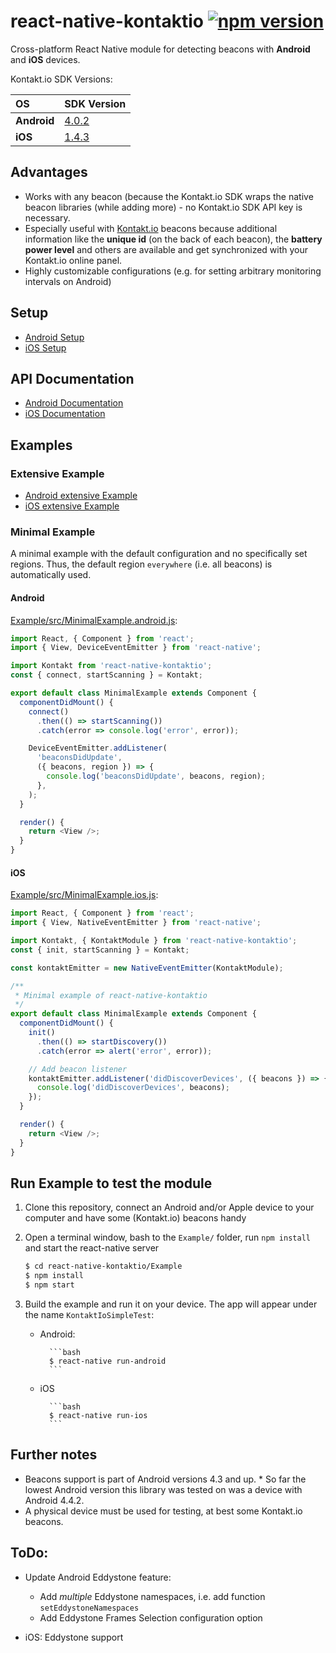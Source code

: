 # react-native-kontaktio [![npm version](https://badge.fury.io/js/react-native-kontaktio.svg)](https://badge.fury.io/js/react-native-kontaktio)

Cross-platform React Native module for detecting beacons with **Android** and **iOS** devices.

Kontakt.io SDK Versions:

| OS          | SDK Version                                                             |
| :---------- | :---------------------------------------------------------------------- |
| **Android** | [4.0.2](http://kontaktio.github.io/kontakt-android-sdk/4.0.2/Javadoc/)  |
| **iOS**     | [1.4.3](http://kontaktio.github.io/kontakt-ios-sdk/Documentation/html/) |

## Advantages

- Works with any beacon (because the Kontakt.io SDK wraps the native beacon libraries (while adding more) - no Kontakt.io SDK API key is necessary.
- Especially useful with [Kontakt.io](http://kontakt.io/) beacons because additional information like the **unique id** (on the back of each beacon), the **battery power level** and others are available and get synchronized with your Kontakt.io online panel.
- Highly customizable configurations (e.g. for setting arbitrary monitoring intervals on Android)

## Setup

- [Android Setup](/docs/setup.android.md)
- [iOS Setup](/docs/setup.ios.md)

## API Documentation

- [Android Documentation](/docs/api.android.md)
- [iOS Documentation](/docs/api.ios.md)

## Examples

### Extensive Example

- [Android extensive Example](/Example/src/Example.android.js)
- [iOS extensive Example](/Example/src/Example.ios.js)

### Minimal Example

A minimal example with the default configuration and no specifically set regions. Thus, the default region `everywhere` (i.e. all beacons) is automatically used.

#### Android

[Example/src/MinimalExample.android.js](/Example/src/MinimalExample.android.js):

```js
import React, { Component } from 'react';
import { View, DeviceEventEmitter } from 'react-native';

import Kontakt from 'react-native-kontaktio';
const { connect, startScanning } = Kontakt;

export default class MinimalExample extends Component {
  componentDidMount() {
    connect()
      .then(() => startScanning())
      .catch(error => console.log('error', error));

    DeviceEventEmitter.addListener(
      'beaconsDidUpdate',
      ({ beacons, region }) => {
        console.log('beaconsDidUpdate', beacons, region);
      },
    );
  }

  render() {
    return <View />;
  }
}
```

#### iOS

[Example/src/MinimalExample.ios.js](/Example/src/MinimalExample.ios.js):

```js
import React, { Component } from 'react';
import { View, NativeEventEmitter } from 'react-native';

import Kontakt, { KontaktModule } from 'react-native-kontaktio';
const { init, startScanning } = Kontakt;

const kontaktEmitter = new NativeEventEmitter(KontaktModule);

/**
 * Minimal example of react-native-kontaktio
 */
export default class MinimalExample extends Component {
  componentDidMount() {
    init()
      .then(() => startDiscovery())
      .catch(error => alert('error', error));

    // Add beacon listener
    kontaktEmitter.addListener('didDiscoverDevices', ({ beacons }) => {
      console.log('didDiscoverDevices', beacons);
    });
  }

  render() {
    return <View />;
  }
}
```

## Run Example to test the module

1.  Clone this repository, connect an Android and/or Apple device to your computer and have some (Kontakt.io) beacons handy

2.  Open a terminal window, bash to the `Example/` folder, run `npm install` and start the react-native server

    ```bash
    $ cd react-native-kontaktio/Example
    $ npm install
    $ npm start
    ```

3.  Build the example and run it on your device. The app will appear under the name `KontaktIoSimpleTest`:

    - Android:

          	```bash
          	$ react-native run-android
          	```

    - iOS

          	```bash
          	$ react-native run-ios
          	```

## Further notes

- Beacons support is part of Android versions 4.3 and up. \* So far the lowest Android version this library was tested on was a device with Android 4.4.2.
- A physical device must be used for testing, at best some Kontakt.io beacons.

## ToDo:

- Update Android Eddystone feature:
  * Add *multiple* Eddystone namespaces, i.e. add function `setEddystoneNamespaces`
  * Add Eddystone Frames Selection configuration option

- iOS: Eddystone support
